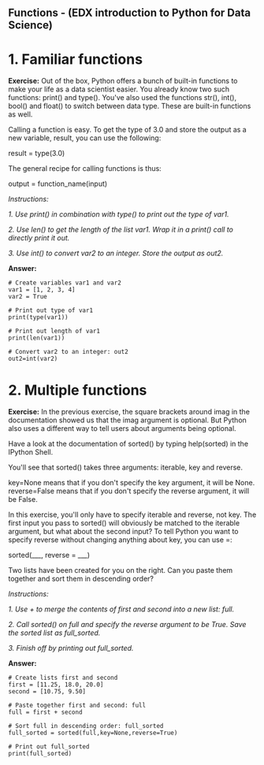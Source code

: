 ## Functions - (EDX introduction to Python for Data Science)
# 1. Familiar functions
**Exercise:** 
Out of the box, Python offers a bunch of built-in functions to make your life as a data scientist easier. You already know two such functions: print() and type(). You've also used the functions str(), int(), bool() and float() to switch between data type. These are built-in functions as well.

Calling a function is easy. To get the type of 3.0 and store the output as a new variable, result, you can use the following:

result = type(3.0)

The general recipe for calling functions is thus:

output = function_name(input)

*Instructions:*

*1. Use print() in combination with type() to print out the type of var1.*

*2. Use len() to get the length of the list var1. Wrap it in a print() call to directly print it out.*

*3. Use int() to convert var2 to an integer. Store the output as out2.*

**Answer:**

```
# Create variables var1 and var2
var1 = [1, 2, 3, 4]
var2 = True

# Print out type of var1
print(type(var1))

# Print out length of var1
print(len(var1))

# Convert var2 to an integer: out2
out2=int(var2)
```

# 2. Multiple functions
**Exercise:** 
In the previous exercise, the square brackets around imag in the documentation showed us that the imag argument is optional. But Python also uses a different way to tell users about arguments being optional.

Have a look at the documentation of sorted() by typing help(sorted) in the IPython Shell.

You'll see that sorted() takes three arguments: iterable, key and reverse.

key=None means that if you don't specify the key argument, it will be None. reverse=False means that if you don't specify the reverse argument, it will be False.

In this exercise, you'll only have to specify iterable and reverse, not key. The first input you pass to sorted() will obviously be matched to the iterable argument, but what about the second input? To tell Python you want to specify reverse without changing anything about key, you can use =:

sorted(___, reverse = ___)
    
Two lists have been created for you on the right. Can you paste them together and sort them in descending order?

*Instructions:*

*1. Use + to merge the contents of first and second into a new list: full.*

*2. Call sorted() on full and specify the reverse argument to be True. Save the sorted list as full_sorted.*

*3. Finish off by printing out full_sorted.*

**Answer:**

```
# Create lists first and second
first = [11.25, 18.0, 20.0]
second = [10.75, 9.50]

# Paste together first and second: full
full = first + second

# Sort full in descending order: full_sorted
full_sorted = sorted(full,key=None,reverse=True)

# Print out full_sorted
print(full_sorted)
```

